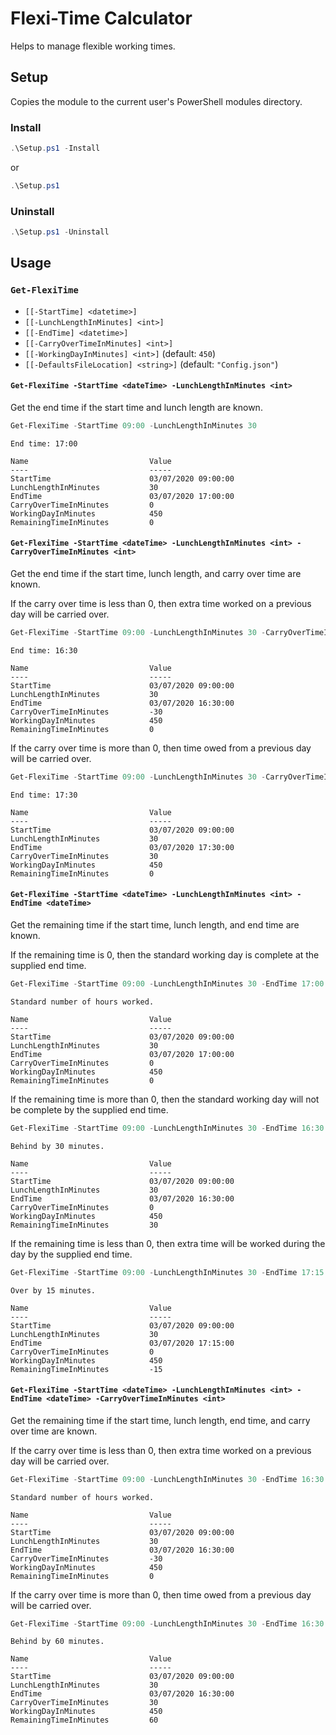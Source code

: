 # Flexi-Time Calculator

Helps to manage flexible working times.

## Setup

Copies the module to the current user's PowerShell modules directory.

### Install

```PowerShell
.\Setup.ps1 -Install
```
or
```PowerShell
.\Setup.ps1
```

### Uninstall

```PowerShell
.\Setup.ps1 -Uninstall
```

## Usage

### `Get-FlexiTime`

- `[[-StartTime] <datetime>]`
- `[[-LunchLengthInMinutes] <int>]`
- `[[-EndTime] <datetime>]`
- `[[-CarryOverTimeInMinutes] <int>]`
- `[[-WorkingDayInMinutes] <int>]` (default: `450`)
- `[[-DefaultsFileLocation] <string>]` (default: `"Config.json"`)

#### `Get-FlexiTime -StartTime <dateTime> -LunchLengthInMinutes <int>`

Get the end time if the start time and lunch length are known.

```PowerShell
Get-FlexiTime -StartTime 09:00 -LunchLengthInMinutes 30
```

```Log
End time: 17:00

Name                           Value
----                           -----
StartTime                      03/07/2020 09:00:00
LunchLengthInMinutes           30
EndTime                        03/07/2020 17:00:00
CarryOverTimeInMinutes         0
WorkingDayInMinutes            450
RemainingTimeInMinutes         0
```

#### `Get-FlexiTime -StartTime <dateTime> -LunchLengthInMinutes <int> -CarryOverTimeInMinutes <int>`

Get the end time if the start time, lunch length, and carry over time are known.

If the carry over time is less than 0, then extra time worked on a previous day will be carried over.

```PowerShell
Get-FlexiTime -StartTime 09:00 -LunchLengthInMinutes 30 -CarryOverTimeInMinutes -30
```

```Log
End time: 16:30

Name                           Value
----                           -----
StartTime                      03/07/2020 09:00:00
LunchLengthInMinutes           30
EndTime                        03/07/2020 16:30:00
CarryOverTimeInMinutes         -30
WorkingDayInMinutes            450
RemainingTimeInMinutes         0
```

If the carry over time is more than 0, then time owed from a previous day will be carried over.

```PowerShell
Get-FlexiTime -StartTime 09:00 -LunchLengthInMinutes 30 -CarryOverTimeInMinutes 30
```

```Log
End time: 17:30

Name                           Value
----                           -----
StartTime                      03/07/2020 09:00:00
LunchLengthInMinutes           30
EndTime                        03/07/2020 17:30:00
CarryOverTimeInMinutes         30
WorkingDayInMinutes            450
RemainingTimeInMinutes         0
```

#### `Get-FlexiTime -StartTime <dateTime> -LunchLengthInMinutes <int> -EndTime <dateTime>`

Get the remaining time if the start time, lunch length, and end time are known.

If the remaining time is 0, then the standard working day is complete at the supplied end time.

```PowerShell
Get-FlexiTime -StartTime 09:00 -LunchLengthInMinutes 30 -EndTime 17:00
```

```Log
Standard number of hours worked.

Name                           Value
----                           -----
StartTime                      03/07/2020 09:00:00
LunchLengthInMinutes           30
EndTime                        03/07/2020 17:00:00
CarryOverTimeInMinutes         0
WorkingDayInMinutes            450
RemainingTimeInMinutes         0
```

If the remaining time is more than 0, then the standard working day will not be complete by the supplied end time.

```PowerShell
Get-FlexiTime -StartTime 09:00 -LunchLengthInMinutes 30 -EndTime 16:30
```

```Log
Behind by 30 minutes.

Name                           Value
----                           -----
StartTime                      03/07/2020 09:00:00
LunchLengthInMinutes           30
EndTime                        03/07/2020 16:30:00
CarryOverTimeInMinutes         0
WorkingDayInMinutes            450
RemainingTimeInMinutes         30
```

If the remaining time is less than 0, then extra time will be worked during the day by the supplied end time.

```PowerShell
Get-FlexiTime -StartTime 09:00 -LunchLengthInMinutes 30 -EndTime 17:15
```

```Log
Over by 15 minutes.

Name                           Value
----                           -----
StartTime                      03/07/2020 09:00:00
LunchLengthInMinutes           30
EndTime                        03/07/2020 17:15:00
CarryOverTimeInMinutes         0
WorkingDayInMinutes            450
RemainingTimeInMinutes         -15
```

#### `Get-FlexiTime -StartTime <dateTime> -LunchLengthInMinutes <int> -EndTime <dateTime> -CarryOverTimeInMinutes <int>`

Get the remaining time if the start time, lunch length, end time, and carry over time are known.

If the carry over time is less than 0, then extra time worked on a previous day will be carried over.

```PowerShell
Get-FlexiTime -StartTime 09:00 -LunchLengthInMinutes 30 -EndTime 16:30 -CarryOverTimeInMinutes -30
```

```Log
Standard number of hours worked.

Name                           Value
----                           -----
StartTime                      03/07/2020 09:00:00
LunchLengthInMinutes           30
EndTime                        03/07/2020 16:30:00
CarryOverTimeInMinutes         -30
WorkingDayInMinutes            450
RemainingTimeInMinutes         0
```

If the carry over time is more than 0, then time owed from a previous day will be carried over.

```PowerShell
Get-FlexiTime -StartTime 09:00 -LunchLengthInMinutes 30 -EndTime 16:30 -CarryOverTimeInMinutes 30
```

```Log
Behind by 60 minutes.

Name                           Value
----                           -----
StartTime                      03/07/2020 09:00:00
LunchLengthInMinutes           30
EndTime                        03/07/2020 16:30:00
CarryOverTimeInMinutes         30
WorkingDayInMinutes            450
RemainingTimeInMinutes         60
```
